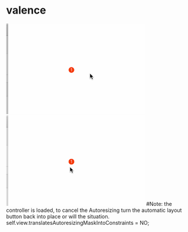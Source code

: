 # valence
![](https://github.com/CoderYLZhang/YLRemindBtn/raw/master/images/1.gif)
![](https://github.com/CoderYLZhang/YLRemindBtn/raw/master/images/2.gif)
#Note: 
the controller is loaded, to cancel the Autoresizing turn the automatic layout button back into place or will the situation.
self.view.translatesAutoresizingMaskIntoConstraints = NO;
